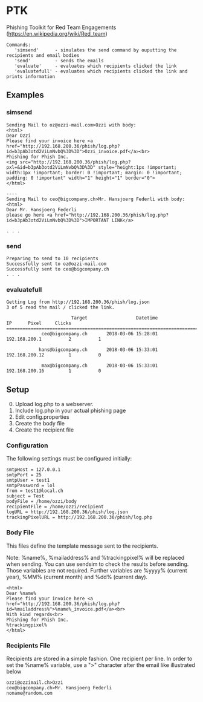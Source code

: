 # PTK
Phishing Toolkit for Red Team Engagements (https://en.wikipedia.org/wiki/Red_team)

```USAGE: java -jar ptk.jar {command}
Commands:
   'simsend'      - simulates the send command by ouputting the recipients and email bodies
   'send'         - sends the emails
   'evaluate'     - evaluates which recipients clicked the link
   'evaluatefull' - evaluates which recipients clicked the link and prints information
```

## Examples

### simsend

```
Sending Mail to oz@ozzi-mail.com>Ozzi with body:
<html>
Dear Ozzi
Please find your invoice here <a href="http://192.168.200.36/phish/log.php?id=b3pAb3otd2ViLmNvbQ%3D%3D">Ozzi_invoice.pdf</a><br>
Phishing for Phish Inc.
<img src="http://192.168.200.36/phish/log.php?pxl=&id=b3pAb3otd2ViLmNvbQ%3D%3D" style="height:1px !important; width:1px !important; border: 0 !important; margin: 0 !important; padding: 0 !important" width="1" height="1" border="0">
</html>

----
Sending Mail to ceo@bigcompany.ch>Mr. Hansjoerg Federli with body:
<html>
Dear Mr. Hansjoerg Federli
please go here <a href="http://192.168.200.36/phish/log.php?id=b3pAb3otd2ViLmNvbQ%3D%3D">IMPORTANT LINK</a>

. . . 

```

### send
```
Preparing to send to 10 recipients
Successfully sent to oz@ozzi-mail.com
Successfully sent to ceo@bigcompany.ch
. . . 
```

### evaluatefull

```
Getting Log from http://192.168.200.36/phish/log.json
3 of 5 read the mail / clicked the link.

                        Target                  Datetime                   IP      Pixel     Clicks
===================================================================================================
             ceo@bigcompany.ch       2018-03-06 15:28:01        192.168.200.1          2          1 

            hans@bigcompany.ch       2018-03-06 15:33:01        192.168.200.12         1          0 

             max@bigcompany.ch       2018-03-06 15:33:01        192.168.200.16         1          0 

```

## Setup
0. Upload log.php to a webserver.
1. Include log.php in your actual phishing page
2. Edit config.properties
3. Create the body file
4. Create the recipient file

### Configuration
The following settings must be configured initially:
```
smtpHost = 127.0.0.1
smtpPort = 25
smtpUser = test1
smtpPassword = lol
from = test1@local.ch
subject = Test
bodyFile = /home/ozzi/body
recipientFile = /home/ozzi/recipient
logURL = http://192.168.200.36/phish/log.json
trackingPixelURL = http://192.168.200.36/phish/log.php
```

### Body File
This files define the template message sent to the recipients.

Note: %name%, %mailaddress% and %trackingpixel% will be replaced when sending.
You can use sendsim to check the results before sending. Those variables are not required. Further variables are %yyyy% (current year), %MM% (current month) and %dd% (current day).
```
<html>
Dear %name%
Please find your invoice here <a href="http://192.168.200.36/phish/log.php?id=%mailaddress%">%name%_invoice.pdf</a><br>
With kind regards<br>
Phishing for Phish Inc.
%trackingpixel%
</html>
```

### Recipients File
Recipients are stored in a simple fashion. One recipient per line. In order to set the %name% variable, use a ">" character after the email like illustrated below
```
ozzi@ozzimail.ch>Ozzi
ceo@bigcompany.ch>Mr. Hansjoerg Federli
noname@random.com
```
